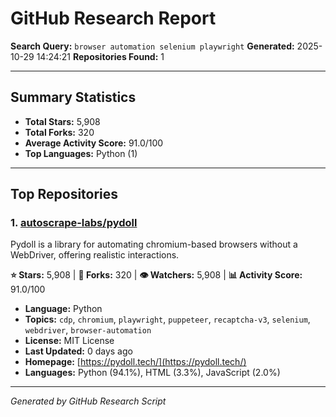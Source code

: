 # GitHub Research Report

**Search Query:** `browser automation selenium playwright`
**Generated:** 2025-10-29 14:24:21
**Repositories Found:** 1

---

## Summary Statistics

- **Total Stars:** 5,908
- **Total Forks:** 320
- **Average Activity Score:** 91.0/100
- **Top Languages:** Python (1)

---

## Top Repositories

### 1. [autoscrape-labs/pydoll](https://github.com/autoscrape-labs/pydoll)

Pydoll is a library for automating chromium-based browsers without a WebDriver, offering realistic interactions. 

**⭐ Stars:** 5,908 | **🔱 Forks:** 320 | **👁️ Watchers:** 5,908 | **📊 Activity Score:** 91.0/100

- **Language:** Python
- **Topics:** `cdp`, `chromium`, `playwright`, `puppeteer`, `recaptcha-v3`, `selenium`, `webdriver`, `browser-automation`
- **License:** MIT License
- **Last Updated:** 0 days ago
- **Homepage:** [https://pydoll.tech/](https://pydoll.tech/)
- **Languages:** Python (94.1%), HTML (3.3%), JavaScript (2.0%)

---

*Generated by GitHub Research Script*
